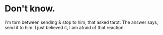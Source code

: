 # Don't know.
I'm torn between sending & stop to him, that asked tarot.
The answer says, send it to him. I just believed it, I am afraid of that reaction.
